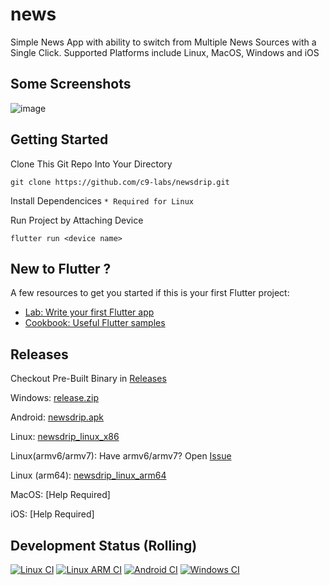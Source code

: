 # news
Simple News App with ability to switch from Multiple News Sources with a Single Click.
Supported Platforms include Linux, MacOS, Windows and iOS
##   Some Screenshots
![image](https://github.com/user-attachments/assets/dcdee28b-2f01-4534-86eb-3fba79ec805b)

## Getting Started
Clone This Git Repo Into Your Directory

``` 
git clone https://github.com/c9-labs/newsdrip.git
```

Install Dependencices ```* Required for Linux ```

Run Project by Attaching Device
``` 
flutter run <device name>
```
## New to Flutter ?
A few resources to get you started if this is your first Flutter project:

- [Lab: Write your first Flutter app](https://docs.flutter.dev/get-started/codelab)
- [Cookbook: Useful Flutter samples](https://docs.flutter.dev/cookbook)

## Releases
Checkout Pre-Built Binary in [Releases](https://github.com/C9-Labs/newsdrip/releases)

Windows: [release.zip ](https://github.com/C9-Labs/newsdrip/releases/download/v1/newsdrip_windows.zip)

Android: [newsdrip.apk](https://github.com/C9-Labs/newsdrip/releases/download/v1/newsdrip-release.apk)

Linux: [newsdrip_linux_x86](https://github.com/C9-Labs/newsdrip/releases/download/v1/newsdrip_linux_x86.zip)

Linux(armv6/armv7): Have armv6/armv7? Open [Issue](https://github.com/C9-Labs/newsdrip/issues/new?body=Support%20requested%20for%20armv6/armv7&title=Feat:%20arm32%20Support%20Required&labels=immediate&)

Linux (arm64): [newsdrip_linux_arm64](https://github.com/C9-Labs/newsdrip/releases/download/v1/.zip)


MacOS: [Help Required]

iOS: [Help Required]

## Development Status (Rolling)
[![Linux CI](https://github.com/C9-Labs/newsdrip/actions/workflows/linux.yml/badge.svg)](https://github.com/C9-Labs/newsdrip/actions/workflows/linux.yml)
[![Linux ARM CI](https://github.com/C9-Labs/newsdrip/actions/workflows/linux-arm.yml/badge.svg)](https://github.com/C9-Labs/newsdrip/actions/workflows/linux-arm.yml)
[![Android CI](https://github.com/C9-Labs/newsdrip/actions/workflows/android.yml/badge.svg)](https://github.com/C9-Labs/newsdrip/actions/workflows/android.yml)
[![Windows CI](https://github.com/C9-Labs/newsdrip/actions/workflows/windows.yml/badge.svg)](https://github.com/C9-Labs/newsdrip/actions/workflows/windows.yml)
